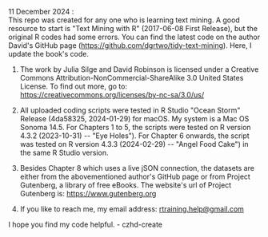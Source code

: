 11 December 2024 : \
This repo was created for any one who is learning text mining. A good resource to start is "Text Mining with R" (2017-06-08 First Release), but the original R codes had some errors. You can find the latest code on the author David's GitHub page (https://github.com/dgrtwo/tidy-text-mining). Here, I update the book's code.

1. The work by Julia Silge and David Robinson is licensed under a Creative Commons Attribution-NonCommercial-ShareAlike 3.0 United States License. To find out more, go to:
https://creativecommons.org/licenses/by-nc-sa/3.0/us/

2. All uploaded coding scripts were tested in R Studio "Ocean Storm" Release (4da58325, 2024-01-29) for macOS. My system is a Mac OS Sonoma 14.5. For Chapters 1 to 5, the scripts were tested on R version 4.3.2 (2023-10-31) -- "Eye Holes"). For Chapter 6 onwards, the script was tested on R version 4.3.3 (2024-02-29) -- "Angel Food Cake") in the same R Studio version.

3. Besides Chapter 8 which uses a live jSON connection, the datasets are either from the abovementioned author's GitHub page or from Project Gutenberg, a library of free eBooks. The website's url of Project Gutenberg is: https://www.gutenberg.org

4. If you like to reach me, my email address: rtraining.help@gmail.com

I hope you find my code helpful. - czhd-create

